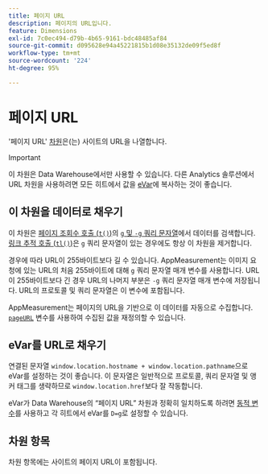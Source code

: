 ```yaml
---
title: 페이지 URL
description: 페이지의 URL입니다.
feature: Dimensions
exl-id: 7c0ec494-d79b-4b65-9161-bdc48485af84
source-git-commit: d095628e94a45221815b1d08e35132de09f5ed8f
workflow-type: tm+mt
source-wordcount: '224'
ht-degree: 95%

---
```


# 페이지 URL

&#39;페이지 URL&#39; [차원](overview.md)은(는) 사이트의 URL을 나열합니다.

>[!IMPORTANT]
>
>이 차원은 Data Warehouse에서만 사용할 수 있습니다. 다른 Analytics 솔루션에서 URL 차원을 사용하려면 모든 히트에서 값을 [eVar](evar.md)에 복사하는 것이 좋습니다.

## 이 차원을 데이터로 채우기

이 차원은 [페이지 조회수 호출 (`t()`)](/help/implement/vars/functions/t-method.md)의 [`g` 및 `-g` 쿼리 문자열](/help/implement/validate/query-parameters.md)에서 데이터를 검색합니다. [링크 추적 호출 (`tl()`)](/help/implement/vars/functions/tl-method.md)은 `g` 쿼리 문자열이 있는 경우에도 항상 이 차원을 제거합니다.

경우에 따라 URL이 255바이트보다 길 수 있습니다. AppMeasurement는 이미지 요청에 있는 URL의 처음 255바이트에 대해 `g` 쿼리 문자열 매개 변수를 사용합니다. URL이 255바이트보다 긴 경우 URL의 나머지 부분은 `-g` 쿼리 문자열 매개 변수에 저장됩니다. URL의 프로토콜 및 쿼리 문자열은 이 변수에 포함됩니다.

AppMeasurement는 페이지의 URL을 기반으로 이 데이터를 자동으로 수집합니다. [`pageURL`](/help/implement/vars/page-vars/pageurl.md) 변수를 사용하여 수집된 값을 재정의할 수 있습니다.

## eVar를 URL로 채우기

연결된 문자열 `window.location.hostname + window.location.pathname`으로 eVar를 설정하는 것이 좋습니다. 이 문자열은 일반적으로 프로토콜, 쿼리 문자열 및 앵커 태그를 생략하므로 `window.location.href`보다 잘 작동합니다.

eVar가 Data Warehouse의 “페이지 URL” 차원과 정확히 일치하도록 하려면 [동적 변수](/help/implement/vars/page-vars/dynamic-variables.md)를 사용하고 각 히트에서 eVar를 `D=g`로 설정할 수 있습니다.

## 차원 항목

차원 항목에는 사이트의 페이지 URL이 포함됩니다.
